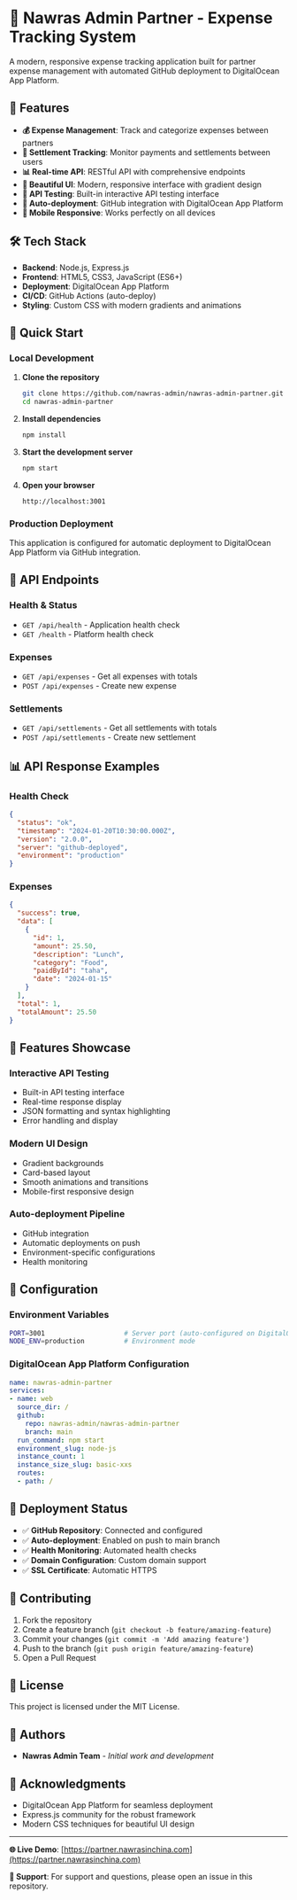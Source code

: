 # 🏢 Nawras Admin Partner - Expense Tracking System

A modern, responsive expense tracking application built for partner expense management with automated GitHub deployment to DigitalOcean App Platform.

## 🌟 Features

- **💰 Expense Management**: Track and categorize expenses between partners
- **🤝 Settlement Tracking**: Monitor payments and settlements between users
- **📊 Real-time API**: RESTful API with comprehensive endpoints
- **🎨 Beautiful UI**: Modern, responsive interface with gradient design
- **🧪 API Testing**: Built-in interactive API testing interface
- **🚀 Auto-deployment**: GitHub integration with DigitalOcean App Platform
- **📱 Mobile Responsive**: Works perfectly on all devices

## 🛠️ Tech Stack

- **Backend**: Node.js, Express.js
- **Frontend**: HTML5, CSS3, JavaScript (ES6+)
- **Deployment**: DigitalOcean App Platform
- **CI/CD**: GitHub Actions (auto-deploy)
- **Styling**: Custom CSS with modern gradients and animations

## 🚀 Quick Start

### Local Development

1. **Clone the repository**
   ```bash
   git clone https://github.com/nawras-admin/nawras-admin-partner.git
   cd nawras-admin-partner
   ```

2. **Install dependencies**
   ```bash
   npm install
   ```

3. **Start the development server**
   ```bash
   npm start
   ```

4. **Open your browser**
   ```
   http://localhost:3001
   ```

### Production Deployment

This application is configured for automatic deployment to DigitalOcean App Platform via GitHub integration.

## 📡 API Endpoints

### Health & Status
- `GET /api/health` - Application health check
- `GET /health` - Platform health check

### Expenses
- `GET /api/expenses` - Get all expenses with totals
- `POST /api/expenses` - Create new expense

### Settlements
- `GET /api/settlements` - Get all settlements with totals
- `POST /api/settlements` - Create new settlement

## 📊 API Response Examples

### Health Check
```json
{
  "status": "ok",
  "timestamp": "2024-01-20T10:30:00.000Z",
  "version": "2.0.0",
  "server": "github-deployed",
  "environment": "production"
}
```

### Expenses
```json
{
  "success": true,
  "data": [
    {
      "id": 1,
      "amount": 25.50,
      "description": "Lunch",
      "category": "Food",
      "paidById": "taha",
      "date": "2024-01-15"
    }
  ],
  "total": 1,
  "totalAmount": 25.50
}
```

## 🎨 Features Showcase

### Interactive API Testing
- Built-in API testing interface
- Real-time response display
- JSON formatting and syntax highlighting
- Error handling and display

### Modern UI Design
- Gradient backgrounds
- Card-based layout
- Smooth animations and transitions
- Mobile-first responsive design

### Auto-deployment Pipeline
- GitHub integration
- Automatic deployments on push
- Environment-specific configurations
- Health monitoring

## 🔧 Configuration

### Environment Variables
```bash
PORT=3001                    # Server port (auto-configured on DigitalOcean)
NODE_ENV=production          # Environment mode
```

### DigitalOcean App Platform Configuration
```yaml
name: nawras-admin-partner
services:
- name: web
  source_dir: /
  github:
    repo: nawras-admin/nawras-admin-partner
    branch: main
  run_command: npm start
  environment_slug: node-js
  instance_count: 1
  instance_size_slug: basic-xxs
  routes:
  - path: /
```

## 🚀 Deployment Status

- ✅ **GitHub Repository**: Connected and configured
- ✅ **Auto-deployment**: Enabled on push to main branch
- ✅ **Health Monitoring**: Automated health checks
- ✅ **Domain Configuration**: Custom domain support
- ✅ **SSL Certificate**: Automatic HTTPS

## 🤝 Contributing

1. Fork the repository
2. Create a feature branch (`git checkout -b feature/amazing-feature`)
3. Commit your changes (`git commit -m 'Add amazing feature'`)
4. Push to the branch (`git push origin feature/amazing-feature`)
5. Open a Pull Request

## 📄 License

This project is licensed under the MIT License.

## 👥 Authors

- **Nawras Admin Team** - *Initial work and development*

## 🙏 Acknowledgments

- DigitalOcean App Platform for seamless deployment
- Express.js community for the robust framework
- Modern CSS techniques for beautiful UI design

---

**🌐 Live Demo**: [https://partner.nawrasinchina.com](https://partner.nawrasinchina.com)

**📧 Support**: For support and questions, please open an issue in this repository.
